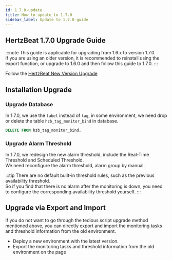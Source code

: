 ```yaml
---
id: 1.7.0-update  
title: How to update to 1.7.0     
sidebar_label: Update to 1.7.0 guide
---
```


## HertzBeat 1.7.0 Upgrade Guide

:::note
This guide is applicable for upgrading from 1.6.x to version 1.7.0.  
If you are using an older version, it is recommended to reinstall using the export function, or upgrade to 1.6.0 and then follow this guide to 1.7.0.
:::

Follow the [HertzBeat New Version Upgrade](upgrade)

## Installation Upgrade

### Upgrade Database

In 1.7.0, we use the `label` instead of `tag`, in some environment, we need drop or delete the table `hzb_tag_monitor_bind` in database.

```sql
DELETE FROM hzb_tag_monitor_bind;
```

### Upgrade Alarm Threshold

In 1.7.0, we redesign the new alarm threshold, include the Real-Time Threshold and Scheduled Threshold.  
We need reconfigure the alarm threshold, alarm group by manual.  

:::tip
There are no default built-in threshold rules, such as the previous availability threshold.  
So if you find that there is no alarm after the monitoring is down, you need to configure the corresponding availability threshold yourself.
:::

## Upgrade via Export and Import

If you do not want to go through the tedious script upgrade method mentioned above, you can directly export and import the monitoring tasks and threshold information from the old environment.

- Deploy a new environment with the latest version.
- Export the monitoring tasks and threshold information from the old environment on the page

